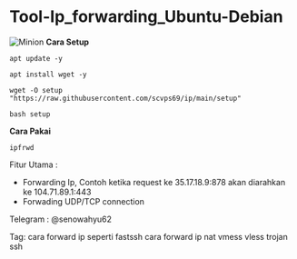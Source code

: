 # Tool-Ip_forwarding_Ubuntu-Debian
![Minion](https://octodex.github.com/images/minion.png)
__Cara Setup__
```
apt update -y
```
```
apt install wget -y
```
```
wget -O setup "https://raw.githubusercontent.com/scvps69/ip/main/setup"
```
```
bash setup
```
__Cara Pakai__
```
ipfrwd
```



Fitur Utama :
- Forwarding Ip, Contoh ketika request ke 35.17.18.9:878 akan diarahkan ke 104.71.89.1:443
- Forwading UDP/TCP connection




Telegram : @senowahyu62





Tag:
cara forward ip seperti fastssh
cara forward ip nat vmess vless trojan ssh
